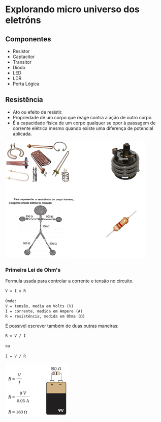 # Explorando micro universo dos eletróns

## Componentes
* Resistor
* Captacitor
* Transitor
* Diodo
* LED
* LDR
* Porta Lógica

## Resistência
- Ato ou efeito de resistir.
- Propriedade de um corpo que reage contra a ação de outro corpo.
- É a capacidade física de um corpo qualquer se opor à passagem de corrente elétrica mesmo quando existe uma diferença de potencial aplicada.

![Exemplos 01](resistencia.png)

### Primeira Lei de Ohm's
Formula usada para controlar a corrente e tensão no circuito.

```
V = I x R

Onde:
V = tensão, media em Volts (V)
I = corrente, medida em Ampere (A)
R = resistência, medida em Ohms (Ω)
```

É possível escrever também de duas outras maneiras:

```
R = V / I

ou

I = V / R

```

<img src="relacao_rxb.png" width="200"/>
